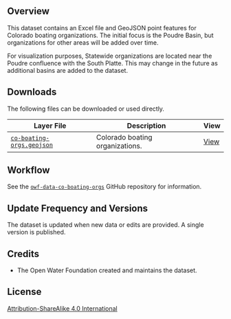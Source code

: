 ## Overview ##

This dataset contains an Excel file and GeoJSON point features for Colorado boating organizations.
The initial focus is the Poudre Basin, but organizations for other areas will be added over time.

For visualization purposes, Statewide organizations are located near the Poudre confluence with the South Platte.
This may change in the future as additional basins are added to the dataset.

## Downloads ##

The following files can be downloaded or used directly.

| **Layer File** | **Description** | **View** |
| -- | -- | -- |
| [`co-boating-orgs.geojson`](co-boating-orgs.geojson) | Colorado boating organizations. | [View](https://gavinr.github.io/geojson-viewer/?url=https://data.openwaterfoundation.org/state/co/owf/boating-orgs/co-boating-orgs.geojson) |

## Workflow ##

See the [`owf-data-co-boating-orgs`](https://github.com/OpenWaterFoundation/owf-data-co-boating-orgs)
GitHub repository for information.

## Update Frequency and Versions ##

The dataset is updated when new data or edits are provided.
A single version is published.

## Credits ##

* The Open Water Foundation created and maintains the dataset.

## License ##

[Attribution-ShareAlike 4.0 International](https://creativecommons.org/licenses/by-sa/4.0/)
